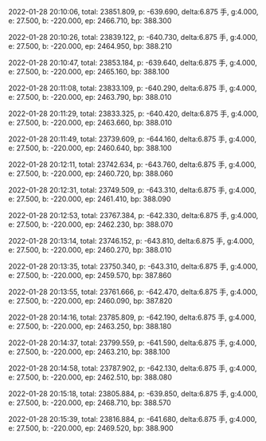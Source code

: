 2022-01-28 20:10:06, total: 23851.809, p: -639.690, delta:6.875 手, g:4.000, e: 27.500, b: -220.000, ep: 2466.710, bp: 388.300

2022-01-28 20:10:26, total: 23839.122, p: -640.730, delta:6.875 手, g:4.000, e: 27.500, b: -220.000, ep: 2464.950, bp: 388.210

2022-01-28 20:10:47, total: 23853.184, p: -639.640, delta:6.875 手, g:4.000, e: 27.500, b: -220.000, ep: 2465.160, bp: 388.100

2022-01-28 20:11:08, total: 23833.109, p: -640.290, delta:6.875 手, g:4.000, e: 27.500, b: -220.000, ep: 2463.790, bp: 388.010

2022-01-28 20:11:29, total: 23833.325, p: -640.420, delta:6.875 手, g:4.000, e: 27.500, b: -220.000, ep: 2463.660, bp: 388.010

2022-01-28 20:11:49, total: 23739.609, p: -644.160, delta:6.875 手, g:4.000, e: 27.500, b: -220.000, ep: 2460.640, bp: 388.100

2022-01-28 20:12:11, total: 23742.634, p: -643.760, delta:6.875 手, g:4.000, e: 27.500, b: -220.000, ep: 2460.720, bp: 388.060

2022-01-28 20:12:31, total: 23749.509, p: -643.310, delta:6.875 手, g:4.000, e: 27.500, b: -220.000, ep: 2461.410, bp: 388.090

2022-01-28 20:12:53, total: 23767.384, p: -642.330, delta:6.875 手, g:4.000, e: 27.500, b: -220.000, ep: 2462.230, bp: 388.070

2022-01-28 20:13:14, total: 23746.152, p: -643.810, delta:6.875 手, g:4.000, e: 27.500, b: -220.000, ep: 2460.270, bp: 388.010

2022-01-28 20:13:35, total: 23750.340, p: -643.310, delta:6.875 手, g:4.000, e: 27.500, b: -220.000, ep: 2459.570, bp: 387.860

2022-01-28 20:13:55, total: 23761.666, p: -642.470, delta:6.875 手, g:4.000, e: 27.500, b: -220.000, ep: 2460.090, bp: 387.820

2022-01-28 20:14:16, total: 23785.809, p: -642.190, delta:6.875 手, g:4.000, e: 27.500, b: -220.000, ep: 2463.250, bp: 388.180

2022-01-28 20:14:37, total: 23799.559, p: -641.590, delta:6.875 手, g:4.000, e: 27.500, b: -220.000, ep: 2463.210, bp: 388.100

2022-01-28 20:14:58, total: 23787.902, p: -642.130, delta:6.875 手, g:4.000, e: 27.500, b: -220.000, ep: 2462.510, bp: 388.080

2022-01-28 20:15:18, total: 23805.884, p: -639.850, delta:6.875 手, g:4.000, e: 27.500, b: -220.000, ep: 2468.710, bp: 388.570

2022-01-28 20:15:39, total: 23816.884, p: -641.680, delta:6.875 手, g:4.000, e: 27.500, b: -220.000, ep: 2469.520, bp: 388.900